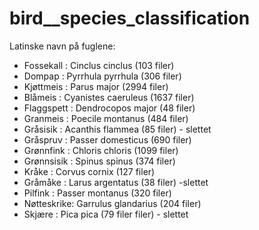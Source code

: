 # bird__species_classification

Latinske navn på fuglene:
- Fossekall : Cinclus cinclus (103 filer)
- Dompap : Pyrrhula pyrrhula (306 filer)
- Kjøttmeis : Parus major (2994 filer)
- Blåmeis : Cyanistes caeruleus (1637 filer)
- Flaggspett : Dendrocopos major (48 filer) 
- Granmeis : Poecile montanus (484 filer)
- Gråsisik : Acanthis flammea (85 filer) - slettet
- Gråspruv : Passer domesticus (690 filer)
- Grønnfink : Chloris chloris (1099 filer)
- Grønnsisik : Spinus spinus (374 filer)
- Kråke : Corvus cornix (127 filer)
- Gråmåke : Larus argentatus (38 filer) -slettet
- Pilfink : Passer montanus (320 filer)
- Nøtteskrike: Garrulus glandarius (204 filer)
- Skjære : Pica pica (79 filer filer) - slettet
